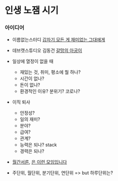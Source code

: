 # 인생 노잼 시기

### 아이디어

* 이름없는스터디 [갑자기 모든 게 재미없는 그대에게](https://brunch.co.kr/@nonamestudy/65)
* 데브캣스튜디오 김동건 [갈망의 아궁이](https://www.slideshare.net/devcatpublications/ss-6097436)

* 일상에 열정이 없을 때
  * 재밌는 것, 취미, 평소에 뭘 하나?
  * 시간이 없나?
  * 돈이 없나?
  * 환경적인 이유? 분위기? 코로나?
* 이직 퇴사
  * 안정성?
  * 일의 재미?
  * 분야?
  * 급여?
  * 관계?
  * 능력은 되나? stack
  * 경력은 되나?
* [월간서른](http://www.monthly30.com/), [은 이런 모임입니다](https://brunch.co.kr/@mfsaja/29)
* 주단위, 월단위, 분기단위, 연단위 => but 하루단위는?


